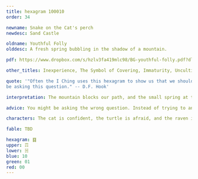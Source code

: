 ```yaml
---
title: hexagram 100010
order: 34

newname: Snake on the Cat's perch
newdesc: Sand Castle

oldname: Youthful Folly
olddesc: A fresh spring bubbling in the shadow of a mountain.

pdf: https://www.dropbox.com/s/hzlv3fa419mlc98/BG-youthful-folly.pdf?dl=0

other_titles: Inexperience, The Symbol of Covering, Immaturity, Uncultivated Growth, Youth, Acquiring Experience, Youthful Ignorance, Enveloping, Folly, Darkness

quote: '"Often the I Ching uses this hexagram to show us that we should not
be asking this question." -- D.F. Hook'

interpretation: The mountain blocks our path, and the small spring at the foot of the mountain gives us false hope that we can make the journey. Together, this suggests that we have a perilous journey ahead of us, and lack the experience needed to make it safely.

advice: You might be asking the wrong question. Instead of trying to answer this question, consider asking it in a different way, or looking at it from a different angle. If that doesn't help, it might be best to drop the question for now and try again at a later time.

characters: The cat is confident, the turtle is afraid, and the raven is endarkened.

fable: TBD

hexagram: ䷃
upper: ☶
lower: ☵
blue: 10
green: 01
red: 00
---
```

